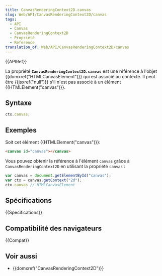 ```yaml
---
title: CanvasRenderingContext2D.canvas
slug: Web/API/CanvasRenderingContext2D/canvas
tags:
  - API
  - Canvas
  - CanvasRenderingContext2D
  - Propriété
  - Reference
translation_of: Web/API/CanvasRenderingContext2D/canvas
---
```


{{APIRef}}

La propriété **`CanvasRenderingContext2D.canvas`** est une référence à l'objet {{domxref("HTMLCanvasElement")}} qui est associé au contexte. Il peut être {{jsxref("null")}} s'il n'est pas associé à un élément {{HTMLElement("canvas")}}.

## Syntaxe

```js
ctx.canvas;
```

## Exemples

Soit cet élément {{HTMLElement("canvas")}}:

```html
<canvas id="canvas"></canvas>
```

Vous pouvez obtenir la référence à l'élément `canvas` grâce à `CanvasRenderingContext2D` en utilisant la propriété `canvas`&nbsp;:

```js
var canvas = document.getElementById("canvas");
var ctx = canvas.getContext("2d");
ctx.canvas // HTMLCanvasElement
```

## Spécifications

{{Specifications}}

## Compatibilité des navigateurs

{{Compat}}

## Voir aussi

- {{domxref("CanvasRenderingContext2D")}}
